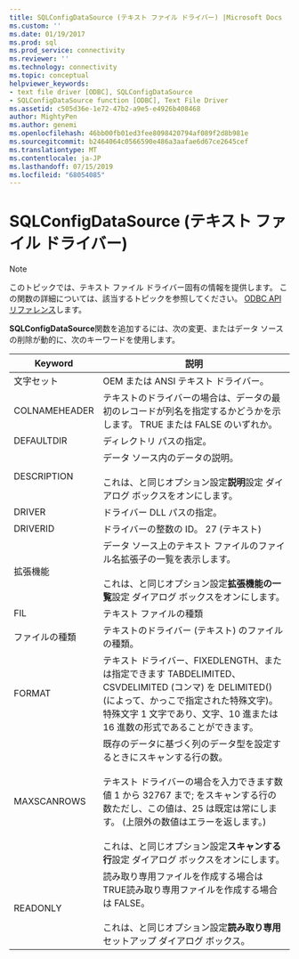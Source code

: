 ```yaml
---
title: SQLConfigDataSource (テキスト ファイル ドライバー) |Microsoft Docs
ms.custom: ''
ms.date: 01/19/2017
ms.prod: sql
ms.prod_service: connectivity
ms.reviewer: ''
ms.technology: connectivity
ms.topic: conceptual
helpviewer_keywords:
- text file driver [ODBC], SQLConfigDataSource
- SQLConfigDataSource function [ODBC], Text File Driver
ms.assetid: c505d36e-1e72-47b2-a9e5-e4926b408468
author: MightyPen
ms.author: genemi
ms.openlocfilehash: 46bb00fb01ed3fee8098420794af089f2d8b981e
ms.sourcegitcommit: b2464064c0566590e486a3aafae6d67ce2645cef
ms.translationtype: MT
ms.contentlocale: ja-JP
ms.lasthandoff: 07/15/2019
ms.locfileid: "68054085"
---
```

# <a name="sqlconfigdatasource-text-file-driver"></a>SQLConfigDataSource (テキスト ファイル ドライバー)
> [!NOTE]  
>  このトピックでは、テキスト ファイル ドライバー固有の情報を提供します。 この関数の詳細については、該当するトピックを参照してください。 [ODBC API リファレンス](../../odbc/reference/syntax/odbc-api-reference.md)します。  
  
 **SQLConfigDataSource**関数を追加するには、次の変更、またはデータ ソースの削除が動的に、次のキーワードを使用します。  
  
|Keyword|説明|  
|-------------|-----------------|  
|文字セット|OEM または ANSI テキスト ドライバー。|  
|COLNAMEHEADER|テキストのドライバーの場合は、データの最初のレコードが列名を指定するかどうかを示します。 TRUE または FALSE のいずれか。|  
|DEFAULTDIR|ディレクトリ パスの指定。|  
|DESCRIPTION|データ ソース内のデータの説明。<br /><br /> これは、と同じオプション設定**説明**設定 ダイアログ ボックスをオンにします。|  
|DRIVER|ドライバー DLL パスの指定。|  
|DRIVERID|ドライバーの整数の ID。 27 (テキスト)|  
|拡張機能|データ ソース上のテキスト ファイルのファイル名拡張子の一覧を表示します。<br /><br /> これは、と同じオプション設定**拡張機能の一覧**設定 ダイアログ ボックスをオンにします。|  
|FIL|テキスト ファイルの種類|  
|ファイルの種類|テキストのドライバー (テキスト) のファイルの種類。|  
|FORMAT|テキスト ドライバー、FIXEDLENGTH、または指定できます TABDELIMITED、CSVDELIMITED (コンマ) を DELIMITED() (によって、かっこで指定された特殊文字)。 特殊文字 1 文字であり、文字、10 進または 16 進数の形式であることができます。|  
|MAXSCANROWS|既存のデータに基づく列のデータ型を設定するときにスキャンする行の数。<br /><br /> テキスト ドライバーの場合を入力できます数値 1 から 32767 まで; をスキャンする行の数ただし、この値は、25 は既定は常にします。 (上限外の数値はエラーを返します。)<br /><br /> これは、と同じオプション設定**スキャンする行**設定 ダイアログ ボックスをオンにします。|  
|READONLY|読み取り専用ファイルを作成する場合は TRUE読み取り専用ファイルを作成する場合は FALSE。<br /><br /> これは、と同じオプション設定**読み取り専用**セットアップ ダイアログ ボックス。|
